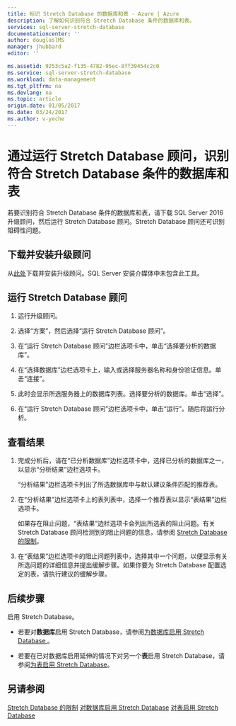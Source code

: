 ```yaml
---
title: 标识 Stretch Database 的数据库和表 - Azure | Azure
description: 了解如何识别符合 Stretch Database 条件的数据库和表。
services: sql-server-stretch-database
documentationcenter: ''
author: douglaslMS
manager: jhubbard
editor: ''

ms.assetid: 9253c5a2-f135-4782-95ec-8ff39454c2c0
ms.service: sql-server-stretch-database
ms.workload: data-management
ms.tgt_pltfrm: na
ms.devlang: na
ms.topic: article
origin.date: 01/05/2017
ms.date: 03/24/2017
ms.author: v-yeche
---
```


# 通过运行 Stretch Database 顾问，识别符合 Stretch Database 条件的数据库和表
若要识别符合 Stretch Database 条件的数据库和表，请下载 SQL Server 2016 升级顾问，然后运行 Stretch Database 顾问。Stretch Database 顾问还可识别阻碍性问题。

## 下载并安装升级顾问
从[此处](http://go.microsoft.com/fwlink/?LinkID=613421)下载并安装升级顾问。SQL Server 安装介媒体中未包含此工具。

## 运行 Stretch Database 顾问

1. 运行升级顾问。

2. 选择“方案”，然后选择“运行 Stretch Database 顾问”。

3. 在“运行 Stretch Database 顾问”边栏选项卡中，单击“选择要分析的数据库”。

4. 在“选择数据库”边栏选项卡上，输入或选择服务器名称和身份验证信息。单击“连接”。

5. 此时会显示所选服务器上的数据库列表。选择要分析的数据库。单击“选择”。

6. 在“运行 Stretch Database 顾问”边栏选项卡中，单击“运行”。随后将运行分析。

## 查看结果

1. 完成分析后，请在“已分析数据库”边栏选项卡中，选择已分析的数据库之一，以显示“分析结果”边栏选项卡。

    “分析结果”边栏选项卡列出了所选数据库中与默认建议条件匹配的推荐表。

2. 在“分析结果”边栏选项卡上的表列表中，选择一个推荐表以显示“表结果”边栏选项卡。

    如果存在阻止问题，“表结果”边栏选项卡会列出所选表的阻止问题。有关 Stretch Database 顾问检测到的阻止问题的信息，请参阅 [Stretch Database 的限制](./sql-server-stretch-database-limitations.md)。

3. 在“表结果”边栏选项卡的阻止问题列表中，选择其中一个问题，以便显示有关所选问题的详细信息并提出缓解步骤。如果你要为 Stretch Database 配置选定的表，请执行建议的缓解步骤。

## 后续步骤
启用 Stretch Database。

* 若要对**数据库**启用 Stretch Database，请参阅[为数据库启用 Stretch Database ](./sql-server-stretch-database-enable-database.md)。

* 若要在已对数据库启用延伸的情况下对另一个**表**启用 Stretch Database，请参阅[为表启用 Stretch Database](./sql-server-stretch-database-enable-table.md)。

## 另请参阅
[Stretch Database 的限制](./sql-server-stretch-database-limitations.md)
[对数据库启用 Stretch Database](./sql-server-stretch-database-enable-database.md)
[对表启用 Stretch Database](./sql-server-stretch-database-enable-table.md)

<!---HONumber=Mooncake_0320_2017-->
<!-- Update_Description:update meta properties -->